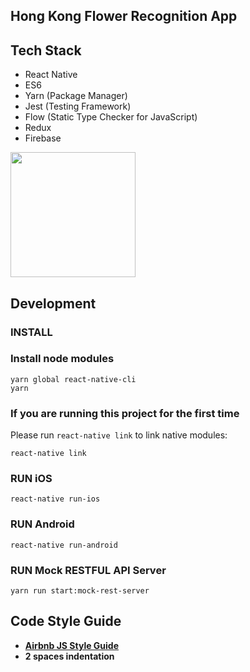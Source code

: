 ## Hong Kong Flower Recognition App

## Tech Stack
* React Native
* ES6
* Yarn (Package Manager)
* Jest (Testing Framework)
* Flow (Static Type Checker for JavaScript)
* Redux
* Firebase

<img src="https://raw.githubusercontent.com/ml-hongkong/flower.ai/master/.github/preview.jpg" width="200">

## Development
### INSTALL
### Install node modules
```
yarn global react-native-cli
yarn
```

### If you are running this project for the first time
Please run `react-native link` to link native modules:
```
react-native link
```

### RUN iOS
```
react-native run-ios
```

### RUN Android
```
react-native run-android
```

### RUN Mock RESTFUL API Server
```
yarn run start:mock-rest-server
```

## Code Style Guide
* **[Airbnb JS Style Guide](https://github.com/airbnb/javascript)**
* **2 spaces indentation**
